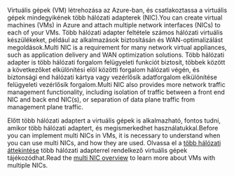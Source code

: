 <span data-ttu-id="2690c-101">Virtuális gépek (VM) létrehozása az Azure-ban, és csatlakoztassa a virtuális gépek mindegyikének több hálózati adapterek (NIC).</span><span class="sxs-lookup"><span data-stu-id="2690c-101">You can create virtual machines (VMs) in Azure and attach multiple network interfaces (NICs) to each of your VMs.</span></span> <span data-ttu-id="2690c-102">Több hálózati adapter feltétele számos hálózati virtuális készülékeket, például az alkalmazások biztosításán és WAN-optimalizálást megoldások.</span><span class="sxs-lookup"><span data-stu-id="2690c-102">Multi NIC is a requirement for many network virtual appliances, such as application delivery and WAN optimization solutions.</span></span> <span data-ttu-id="2690c-103">Több hálózati adapter is több hálózati forgalom felügyeleti funkciót biztosít, többek között a következőket elkülönítési elöl közötti forgalom hálózati végén, és biztonsági end hálózati kártya vagy vezérlősík adatforgalom elkülönítése felügyeleti vezérlősík forgalom.</span><span class="sxs-lookup"><span data-stu-id="2690c-103">Multi NIC also provides more network traffic management functionality, including isolation of traffic between a front end NIC and back end NIC(s), or separation of data plane traffic from management plane traffic.</span></span>

<span data-ttu-id="2690c-104">Előtt több hálózati adaptert a virtuális gépek is alkalmazható, fontos tudni, amikor több hálózati adaptert, és megismerkedhet használatukkal.</span><span class="sxs-lookup"><span data-stu-id="2690c-104">Before you can implement multi NICs in VMs, it is necessary to understand when you can use multi NICs, and how they are used.</span></span> <span data-ttu-id="2690c-105">Olvassa el a [több hálózati áttekintése](../articles/virtual-network/virtual-networks-multiple-nics.md) több hálózati adapterrel rendelkező virtuális gépek tájékozódhat.</span><span class="sxs-lookup"><span data-stu-id="2690c-105">Read the [multi NIC overview](../articles/virtual-network/virtual-networks-multiple-nics.md) to learn more about VMs with multiple NICs.</span></span>

